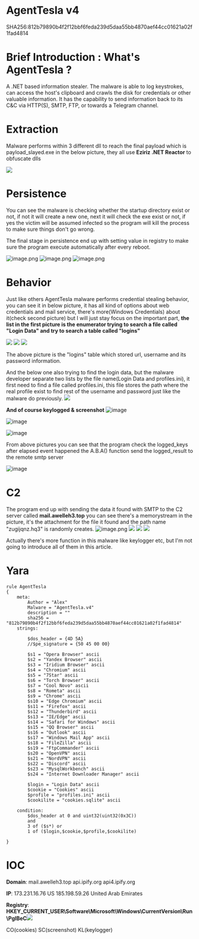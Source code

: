 #    AgentTesla v4
SHA256:812b79890b4f2f12bbf6feda239d5daa55bb4870aef44cc01621a02f1fad4814

# Brief Introduction : What's AgentTesla ?
A .NET based information stealer. The malware is able to log keystrokes, can access the host's clipboard and crawls the disk for credentials or other valuable information. It has the capability to send information back to its C&C via HTTP(S), SMTP, FTP, or towards a Telegram channel.

#    Extraction
Malware performs within 3 different dll to reach the final payload which is payload_slayed.exe in the below picture, they all use **Eziriz .NET Reactor** to obfuscate dlls

![](https://hackmd.io/_uploads/r1QkkTkXa.png)


#    Persistence
You can see the malware is checking whether the startup directory exist or not, if not it will create a new one, next it will check the exe exist or not, if yes the victim will be assumed infected so the program will kill the process to make sure things don't go wrong.

The final stage in persistence end up with setting value in registry to make sure the program execute automatically after every reboot.

![image.png](https://hackmd.io/_uploads/HkL80JZ7a.png)
![image.png](https://hackmd.io/_uploads/ByJoJxbmT.png)
![image.png](https://hackmd.io/_uploads/ByfgbeWXT.png)


#    Behavior
Just like others AgentTesla malware performs credential stealing behavior, you can see it in below picture, it has all kind of options about web credentials and mail service, there's more(Windows Credentials) about it(check second picture) but I will just stay focus on the important part, **the list in the first picture is the enumerator trying to search a file called "Login Data" and try to search a table called "logins"**

![](https://hackmd.io/_uploads/SJKh2xMzT.png)
![](https://hackmd.io/_uploads/Sk9rgpkQa.png)
![](https://hackmd.io/_uploads/HkeIYnkXa.png)

The above picture is the "logins" table which stored url, username and its password information. 

And the below one also trying to find the login data, but the malware developer separate two lists by the file name(Login Data and profiles.ini), it first need to find a file called profiles.ini, this file stores the path where the real profile exist to find rest of the username and password just like the malware do previously.
![](https://hackmd.io/_uploads/rkeX0xGz6.png)

**And of course keylogged & screenshot**
![image](https://hackmd.io/_uploads/HJBDwv946.png)

![image](https://hackmd.io/_uploads/SJ20wgsET.png)

![image](https://hackmd.io/_uploads/HkET1WsN6.png)

From above pictures you can see that the program check the logged_keys after elapsed event happened the A.B.A() function send the logged_result to the remote smtp server

![image](https://hackmd.io/_uploads/By9Kv_qE6.png)








#    C2
The program end up with sending the data it found with SMTP to the C2 server called **mail.awelleh3.top** you can see there's a memorystream in the picture, it's the attachment for the file it found and the path name "zugijqnz.hq3" is randomly creates.
![image.png](https://hackmd.io/_uploads/rkTx3gWmp.png)
![](https://hackmd.io/_uploads/ByB563176.png)
![](https://hackmd.io/_uploads/S1PFC3J7a.png)
![](https://hackmd.io/_uploads/HJl_mC2J7T.png)


Actually there's more function in this malware like keylogger etc, but I'm not going to introduce all of them in this article.

#    Yara
```
rule AgentTesla
{
	meta:
		Author = "Alex"
		Malware = "AgentTesla.v4"
		description = ""
		sha256 = "812b79890b4f2f12bbf6feda239d5daa55bb4870aef44cc01621a02f1fad4814"
	strings:
	
		$dos_header = {4D 5A}
		//$pe_signature = {50 45 00 00}
		
		$s1 = "Opera Browser" ascii
		$s2 = "Yandex Browser" ascii
		$s3 = "Iridium Browser" ascii
		$s4 = "Chromium" ascii
		$s5 = "7Star" ascii
		$s6 = "Torch Browser" ascii
		$s7 = "Cool Novo" ascii
		$s8 = "Rometa" ascii		
		$s9 = "Chrome" ascii
		$s10 = "Edge Chromium" ascii
		$s11 = "Firefox" ascii
		$s12 = "Thunderbird" ascii
		$s13 = "IE/Edge" ascii
		$s14 = "Safari for Windows" ascii
		$s15 = "QQ Browser" ascii
		$s16 = "Outlook" ascii
		$s17 = "Windows Mail App" ascii
		$s18 = "FileZilla" ascii
		$s19 = "FtpCommander" ascii
		$s20 = "OpenVPN" ascii
		$s21 = "NordVPN" ascii
		$s22 = "Discord" ascii
		$s23 = "MysqlWorkbench" ascii
		$s24 = "Internet Downloader Manager" ascii
		
		$login = "Login Data" ascii
		$cookie = "Cookies" ascii
		$profile = "profiles.ini" ascii
		$cookilite = "cookies.sqlite" ascii
		
	condition:
		$dos_header at 0 and uint32(uint32(0x3C)) 
		and
		3 of ($s*) or
		1 of ($login,$cookie,$profile,$cookilite)

}
```


#    IOC

**Domain**:
mail.awelleh3.top
api.ipify.org
api4.ipify.org


**IP**:
173.231.16.76 US
185.198.59.26 United Arab Emirates


**Registry**:
**HKEY_CURRENT_USER\Software\Microsoft\Windows\CurrentVersion\Run\PgIBeC**![](https://hackmd.io/_uploads/Hy-rchJXa.png)



CO(cookies) SC(screenshot) KL(keylogger)
